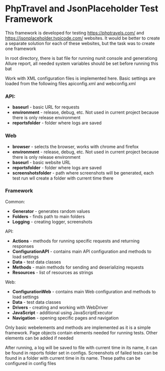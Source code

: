 # PhpTravel and JsonPlaceholder Test Framework

This framework is developed for testing https://phptravels.com/ and https://jsonplaceholder.typicode.com/ websites. It would be better to create a separate solution for each of these websites, but the task was to create one framework

In root directory, there is bat file for running nunit console and generationg Allure report, all needed system variables should be set before running this bat

Work with XML configuration files is implemented here. Basic settings are loaded from the following files apiconfig.xml and webconfig.xml
### API:
  - **baseurl** - basic URL for requests
  - **environment** - release, debug, etc. Not used in current project because there is only release environment
  - **reportsfolder** - folder where logs are saved

### Web
  - **browser** - selects the browser, works with chrome and firefox
  - **environment** - release, debug, etc. Not used in current project because there is only release environment
  - **baseurl** - basic website URL
  - **reportsfolder** - folder where logs are saved
  - **screenshotsfolder** - path where screenshots will be generated, each test run wll create a folder with current time there

### Framework
Common:
  - **Generator** - generates random values
  - **Folders** - finds path to main folders
  - **Logging** - creating logger, screenshots

API:
  - **Actions** - methods for running specific requests and returning responses
  - **ConfigurationAPI** - contains main API configuration and methods to load settings
  - **Data** - test data classes
  - **Methods** - main methods for sending and deserializing requests
  - **Resources** - list of resources as strings

Web:
  - **ConfigurationWeb** - contains main Web configuration and methods to load settings
  - **Data** - test data classes
  - **Drivers** - creating and working with WebDriver
  - **JavaScript** - additional using JavaScriptExecutor
  - **Navigation** - opening specific pages and navigation
  
Only basic webelements and methods are implemented as it is a simple framework. Page objects contain elements needed for running tests. Other elements can be added if needed

After running, a log will be saved to file with current time in its name, it can be found in reports folder set in configs. Screenshots of failed tests can be found in a folder with current time in its name. These paths can be configured in config files
